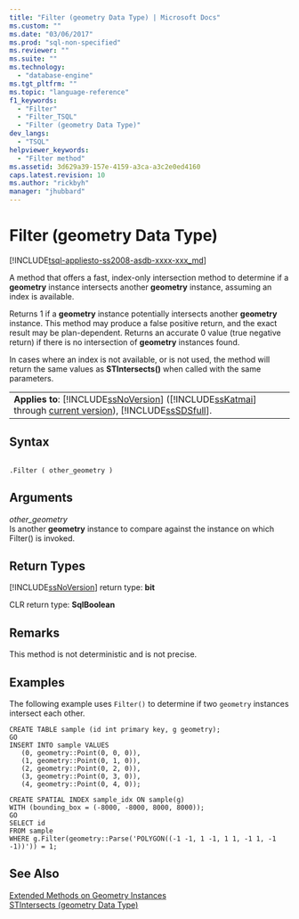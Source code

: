 ```yaml
---
title: "Filter (geometry Data Type) | Microsoft Docs"
ms.custom: ""
ms.date: "03/06/2017"
ms.prod: "sql-non-specified"
ms.reviewer: ""
ms.suite: ""
ms.technology: 
  - "database-engine"
ms.tgt_pltfrm: ""
ms.topic: "language-reference"
f1_keywords: 
  - "Filter"
  - "Filter_TSQL"
  - "Filter (geometry Data Type)"
dev_langs: 
  - "TSQL"
helpviewer_keywords: 
  - "Filter method"
ms.assetid: 3d629a39-157e-4159-a3ca-a3c2e0ed4160
caps.latest.revision: 10
ms.author: "rickbyh"
manager: "jhubbard"
---
```

# Filter (geometry Data Type)
[!INCLUDE[tsql-appliesto-ss2008-asdb-xxxx-xxx_md](../../../relational-databases/import-export/includes/tsql-appliesto-ss2008-asdb-xxxx-xxx-md.md)]

  A method that offers a fast, index-only intersection method to determine if a **geometry** instance intersects another **geometry** instance, assuming an index is available.  
  
 Returns 1 if a **geometry** instance potentially intersects another **geometry** instance. This method may produce a false positive return, and the exact result may be plan-dependent. Returns an accurate 0 value (true negative return) if there is no intersection of **geometry** instances found.  
  
 In cases where an index is not available, or is not used, the method will return the same values as **STIntersects()** when called with the same parameters.  
  
||  
|-|  
|**Applies to**: [!INCLUDE[ssNoVersion](../../../advanced-analytics/r-services/includes/ssnoversion-md.md)] ([!INCLUDE[ssKatmai](../../../analysis-services/data-mining/includes/sskatmai-md.md)] through [current version](http://go.microsoft.com/fwlink/p/?LinkId=299658)), [!INCLUDE[ssSDSfull](../../../analysis-services/multidimensional-models/includes/sssdsfull-md.md)].|  
  
## Syntax  
  
```  
  
.Filter ( other_geometry )  
```  
  
## Arguments  
 *other_geometry*  
 Is another **geometry** instance to compare against the instance on which Filter() is invoked.  
  
## Return Types  
 [!INCLUDE[ssNoVersion](../../../advanced-analytics/r-services/includes/ssnoversion-md.md)] return type: **bit**  
  
 CLR return type: **SqlBoolean**  
  
## Remarks  
 This method is not deterministic and is not precise.  
  
## Examples  
 The following example uses `Filter()` to determine if two `geometry` instances intersect each other.  
  
```  
CREATE TABLE sample (id int primary key, g geometry);  
GO  
INSERT INTO sample VALUES  
   (0, geometry::Point(0, 0, 0)),  
   (1, geometry::Point(0, 1, 0)),  
   (2, geometry::Point(0, 2, 0)),  
   (3, geometry::Point(0, 3, 0)),  
   (4, geometry::Point(0, 4, 0));  
  
CREATE SPATIAL INDEX sample_idx ON sample(g)  
WITH (bounding_box = (-8000, -8000, 8000, 8000));  
GO  
SELECT id  
FROM sample   
WHERE g.Filter(geometry::Parse('POLYGON((-1 -1, 1 -1, 1 1, -1 1, -1 -1))')) = 1;  
```  
  
## See Also  
 [Extended Methods on Geometry Instances](../../../t-sql/spatial/geometry/extended-methods-on-geometry-instances.md)   
 [STIntersects &#40;geometry Data Type&#41;](../../../t-sql/spatial/geometry/stintersects-geometry-data-type.md)  
  
  